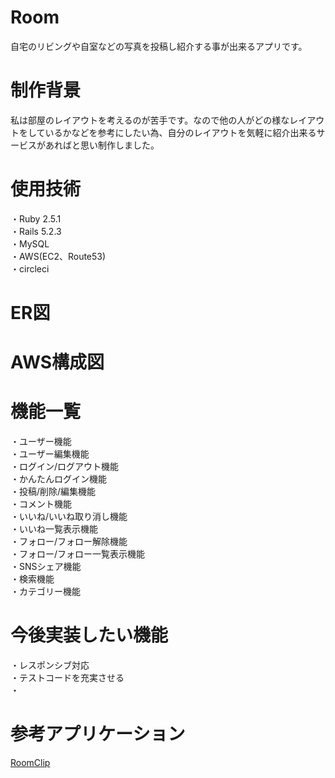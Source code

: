 # Room

自宅のリビングや自室などの写真を投稿し紹介する事が出来るアプリです。

# 制作背景
私は部屋のレイアウトを考えるのが苦手です。なので他の人がどの様なレイアウトをしているかなどを参考にしたい為、自分のレイアウトを気軽に紹介出来るサービスがあればと思い制作しました。

# 使用技術
・Ruby 2.5.1   
・Rails 5.2.3  
・MySQL  
・AWS(EC2、Route53)  
・circleci

# ER図

# AWS構成図

# 機能一覧
・ユーザー機能  
・ユーザー編集機能  
・ログイン/ログアウト機能  
・かんたんログイン機能  
・投稿/削除/編集機能  
・コメント機能   
・いいね/いいね取り消し機能  
・いいね一覧表示機能  
・フォロー/フォロー解除機能  
・フォロー/フォロー一覧表示機能  
・SNSシェア機能  
・検索機能  
・カテゴリー機能  



# 今後実装したい機能
・レスポンシブ対応  
・テストコードを充実させる  
・

# 参考アプリケーション

[RoomClip](https://roomclip.jp/)
